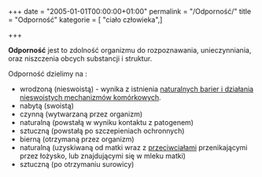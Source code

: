 +++
date = "2005-01-01T00:00:00+01:00"
permalink = "/Odporność/"
title = "Odporność"
kategorie = [ "ciało człowieka",]

+++

**Odporność** jest to zdolność organizmu do rozpoznawania, unieczynniania, oraz niszczenia obcych substancji i struktur.

Odporność dzielimy na :

-   wrodzoną (nieswoistą) - wynika z istnienia [naturalnych barier i działania nieswoistych mechanizmów komórkowych](/atopedia/Nieswoiste_bariery_odpornościowe).
-   nabytą (swoistą)
-   czynną (wytwarzaną przez organizm)
-   naturalną (powstałą w wyniku kontaktu z patogenem)
-   sztuczną (powstałą po szczepieniach ochronnych)
-   bierną (otrzymaną przez organizm)
-   naturalną (uzyskiwaną od matki wraz z [przeciwciałami](/atopedia/Przeciwciało) przenikającymi przez łożysko, lub znajdującymi się w mleku matki)
-   sztuczną (po otrzymaniu surowicy)
